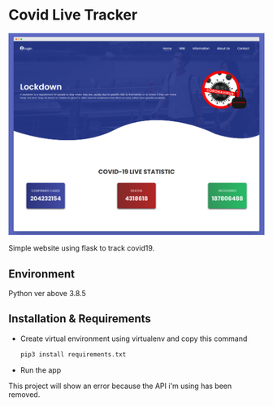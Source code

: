 # Covid Live Tracker

<img src="static/img/ui.png" alt="">

Simple website using flask to track covid19.

## Environment
Python ver above 3.8.5

## Installation & Requirements
- Create virtual environment using virtualenv and copy this command
    ```bash
    pip3 install requirements.txt
    ```
- Run the app

This project will show an error because the API i'm using has been removed.